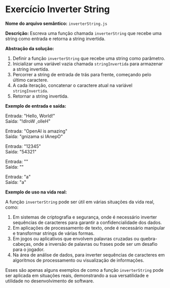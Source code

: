 # Exercício Inverter String

**Nome do arquivo semântico:** `inverterString.js`

**Descrição:** Escreva uma função chamada `inverterString` que recebe uma string como entrada e retorna a string invertida.

**Abstração da solução:**

1. Definir a função `inverterString` que recebe uma string como parâmetro.
2. Inicializar uma variável vazia chamada `stringInvertida` para armazenar a string invertida.
3. Percorrer a string de entrada de trás para frente, começando pelo último caractere.
4. A cada iteração, concatenar o caractere atual na variável `stringInvertida`.
5. Retornar a string invertida.

**Exemplo de entrada e saída:**

Entrada: "Hello, World!" <br>
Saída: "!dlroW ,olleH"

Entrada: "OpenAI is amazing" <br>
Saída: "gnizama si IAnepO"

Entrada: "12345" <br>
Saída: "54321"

Entrada: "" <br>
Saída: ""

Entrada: "a" <br>
Saída: "a"

**Exemplo de uso na vida real:**

A função `inverterString` pode ser útil em várias situações da vida real, como:

1. Em sistemas de criptografia e segurança, onde é necessário inverter sequências de caracteres para garantir a confidencialidade dos dados.
2. Em aplicações de processamento de texto, onde é necessário manipular e transformar strings de várias formas.
3. Em jogos ou aplicativos que envolvem palavras cruzadas ou quebra-cabeças, onde a inversão de palavras ou frases pode ser um desafio para o jogador.
4. Na área de análise de dados, para inverter sequências de caracteres em algoritmos de processamento ou visualização de informações.

Esses são apenas alguns exemplos de como a função `inverterString` pode ser aplicada em situações reais, demonstrando a sua versatilidade e utilidade no desenvolvimento de software.
